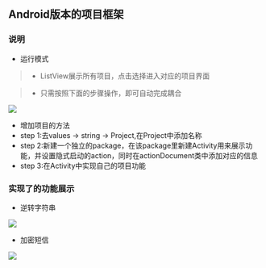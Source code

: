 ## Android版本的项目框架

### 说明
* 运行模式

> * ListView展示所有项目，点击选择进入对应的项目界面

> * 只需按照下面的步骤操作，即可自动完成耦合 


![](http://images2015.cnblogs.com/blog/951171/201609/951171-20160924003428121-1127574073.png)

* 增加项目的方法
* step 1:去values -> string -> Project,在Project中添加名称
* step 2:新建一个独立的package，在该package里新建Activity用来展示功能，并设置隐式启动的action，同时在actionDocument类中添加对应的信息
* step 3:在Activity中实现自己的项目功能

### 实现了的功能展示
* 逆转字符串

![](http://images2015.cnblogs.com/blog/951171/201609/951171-20160924003440481-342957189.png)

* 加密短信

![](http://images2015.cnblogs.com/blog/951171/201609/951171-20160924003435496-1603527109.png)
